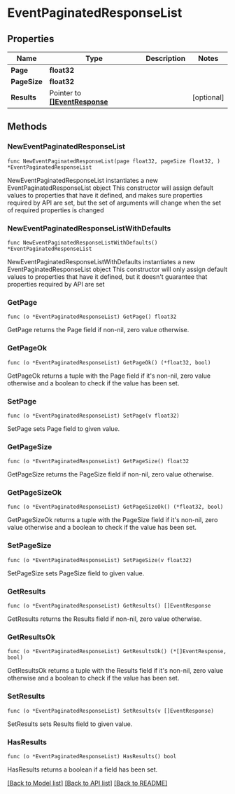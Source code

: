 # EventPaginatedResponseList

## Properties

Name | Type | Description | Notes
------------ | ------------- | ------------- | -------------
**Page** | **float32** |  | 
**PageSize** | **float32** |  | 
**Results** | Pointer to [**[]EventResponse**](EventResponse.md) |  | [optional] 

## Methods

### NewEventPaginatedResponseList

`func NewEventPaginatedResponseList(page float32, pageSize float32, ) *EventPaginatedResponseList`

NewEventPaginatedResponseList instantiates a new EventPaginatedResponseList object
This constructor will assign default values to properties that have it defined,
and makes sure properties required by API are set, but the set of arguments
will change when the set of required properties is changed

### NewEventPaginatedResponseListWithDefaults

`func NewEventPaginatedResponseListWithDefaults() *EventPaginatedResponseList`

NewEventPaginatedResponseListWithDefaults instantiates a new EventPaginatedResponseList object
This constructor will only assign default values to properties that have it defined,
but it doesn't guarantee that properties required by API are set

### GetPage

`func (o *EventPaginatedResponseList) GetPage() float32`

GetPage returns the Page field if non-nil, zero value otherwise.

### GetPageOk

`func (o *EventPaginatedResponseList) GetPageOk() (*float32, bool)`

GetPageOk returns a tuple with the Page field if it's non-nil, zero value otherwise
and a boolean to check if the value has been set.

### SetPage

`func (o *EventPaginatedResponseList) SetPage(v float32)`

SetPage sets Page field to given value.


### GetPageSize

`func (o *EventPaginatedResponseList) GetPageSize() float32`

GetPageSize returns the PageSize field if non-nil, zero value otherwise.

### GetPageSizeOk

`func (o *EventPaginatedResponseList) GetPageSizeOk() (*float32, bool)`

GetPageSizeOk returns a tuple with the PageSize field if it's non-nil, zero value otherwise
and a boolean to check if the value has been set.

### SetPageSize

`func (o *EventPaginatedResponseList) SetPageSize(v float32)`

SetPageSize sets PageSize field to given value.


### GetResults

`func (o *EventPaginatedResponseList) GetResults() []EventResponse`

GetResults returns the Results field if non-nil, zero value otherwise.

### GetResultsOk

`func (o *EventPaginatedResponseList) GetResultsOk() (*[]EventResponse, bool)`

GetResultsOk returns a tuple with the Results field if it's non-nil, zero value otherwise
and a boolean to check if the value has been set.

### SetResults

`func (o *EventPaginatedResponseList) SetResults(v []EventResponse)`

SetResults sets Results field to given value.

### HasResults

`func (o *EventPaginatedResponseList) HasResults() bool`

HasResults returns a boolean if a field has been set.


[[Back to Model list]](../README.md#documentation-for-models) [[Back to API list]](../README.md#documentation-for-api-endpoints) [[Back to README]](../README.md)


